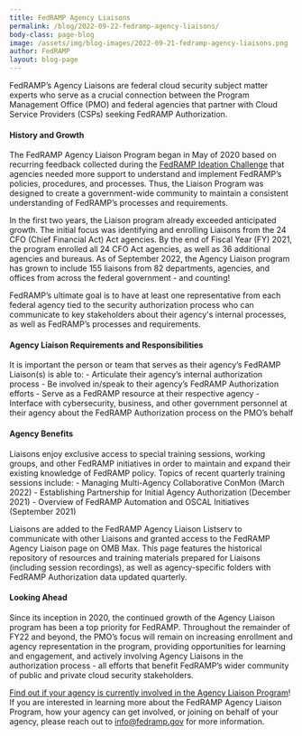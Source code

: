 ```yaml
---
title: FedRAMP Agency Liaisons
permalink: /blog/2022-09-22-fedramp-agency-liaisons/
body-class: page-blog
image: /assets/img/blog-images/2022-09-21-fedramp-agency-liaisons.png
author: FedRAMP
layout: blog-page
---
```

FedRAMP’s Agency Liaisons are federal cloud security subject matter experts who serve as a crucial connection between the Program Management Office (PMO) and federal agencies that partner with Cloud Service Providers (CSPs) seeking FedRAMP Authorization.

<h4 style>History and Growth</h4>
The FedRAMP Agency Liaison Program began in May of 2020 based on recurring feedback collected during the <a href="https://www.fedramp.gov/FedRAMPs-Ideation-Challenge/" target="_blank" rel="noopener noreferrer">FedRAMP Ideation Challenge</a> that agencies needed more support to understand and implement FedRAMP’s policies, procedures, and processes. Thus, the Liaison Program was designed to create a government-wide community to maintain a consistent understanding of FedRAMP’s processes and requirements.

In the first two years, the Liaison program already exceeded anticipated growth. The initial focus  was identifying and enrolling Liaisons from the 24 CFO (Chief Financial Act) Act agencies. By the end of Fiscal Year (FY) 2021, the program enrolled all 24 CFO Act agencies, as well as 36 additional agencies and bureaus. As of September 2022, the Agency Liaison program has grown to include 155 liaisons from 82 departments, agencies, and offices from across the federal government - and counting! 

FedRAMP’s ultimate goal is to have at least one representative from each federal agency tied to the security authorization process who can communicate to key stakeholders about their agency's internal processes, as well as FedRAMP’s processes and requirements.

<h4 style>Agency Liaison Requirements and Responsibilities</h4>
It is important the person or team that serves as their agency’s FedRAMP Liaison(s) is able to:
- Articulate their agency’s internal authorization process 
- Be involved in/speak to their agency’s FedRAMP Authorization efforts 
- Serve as a FedRAMP resource at their respective agency 
- Interface with cybersecurity, business, and other government personnel at their agency about the FedRAMP Authorization process on the PMO’s behalf

<h4 style>Agency Benefits</h4>
Liaisons enjoy exclusive access to special training sessions, working groups, and other FedRAMP initiatives in order to maintain and expand their existing knowledge of FedRAMP policy. Topics of recent quarterly training sessions include: 
- Managing Multi-Agency Collaborative ConMon (March 2022)
- Establishing Partnership for Initial Agency Authorization (December 2021)
- Overview of FedRAMP Automation and OSCAL Initiatives (September 2021)

Liaisons are added to the FedRAMP Agency Liaison Listserv to communicate with other Liaisons and granted access to the FedRAMP Agency Liaison page on OMB Max. This page features the historical repository of resources and training materials prepared for Liaisons (including session recordings), as well as agency-specific folders with FedRAMP Authorization data updated quarterly. 

<h4 style>Looking Ahead</h4>
Since its inception in 2020, the continued growth of the Agency Liaison program has been a top priority for FedRAMP. Throughout the remainder of FY22 and beyond, the PMO’s focus will remain on increasing enrollment and agency representation in the program, providing opportunities for learning and engagement, and actively involving Agency Liaisons in the authorization process - all efforts that benefit FedRAMP’s wider community of public and private cloud security stakeholders. 

<a href="https://www.fedramp.gov/assets/resources/documents/FedRAMP_Agency_Liaison_Program_09212022.pdf" target="_blank" rel="noopener noreferrer">Find out if your agency is currently involved in the Agency Liaison Program</a>! If you are interested in learning more about the FedRAMP Agency Liaison Program, how your agency can get involved, or joining on behalf of your agency, please reach out to <a href="mailto:info@fedramp.gov">info@fedramp.gov</a> for more information.

